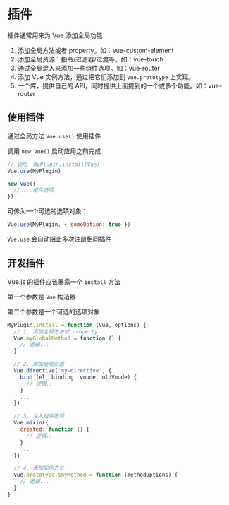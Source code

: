 # 插件

插件通常用来为 Vue 添加全局功能

1. 添加全局方法或者 property。如：vue-custom-element
2. 添加全局资源：指令/过滤器/过渡等。如：vue-touch
3. 通过全局混入来添加一些组件选项。如：vue-router
4. 添加 Vue 实例方法，通过把它们添加到 `Vue.prototype` 上实现。
5. 一个库，提供自己的 API，同时提供上面提到的一个或多个功能。如：vue-router

## 使用插件

通过全局方法 `Vue.use()` 使用插件

调用 `new Vue()` 启动应用之前完成

```js
// 调用 `MyPlugin.install(Vue)`
Vue.use(MyPlugin)

new Vue({
  // ...组件选项
})
```

可传入一个可选的选项对象：

```js
Vue.use(MyPlugin, { someOption: true })
```

`Vue.use` 会自动阻止多次注册相同插件

## 开发插件

Vue.js 的插件应该暴露一个 `install` 方法

第一个参数是 `Vue` 构造器

第二个参数是一个可选的选项对象

```js
MyPlugin.install = function (Vue, options) {
  // 1. 添加全局方法或 property
  Vue.myGlobalMethod = function () {
    // 逻辑...
  }

  // 2. 添加全局资源
  Vue.directive('my-directive', {
    bind (el, binding, vnode, oldVnode) {
      // 逻辑...
    }
    ...
  })

  // 3. 注入组件选项
  Vue.mixin({
    created: function () {
      // 逻辑...
    }
    ...
  })

  // 4. 添加实例方法
  Vue.prototype.$myMethod = function (methodOptions) {
    // 逻辑...
  }
}
```

